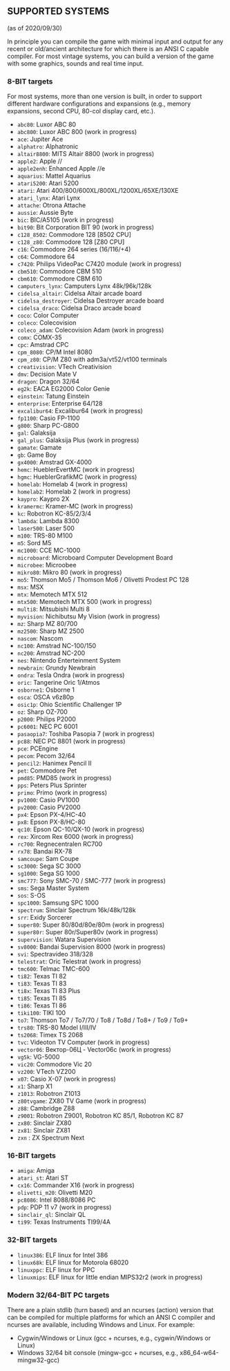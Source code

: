 ## SUPPORTED SYSTEMS 

(as of 2020/09/30)

In principle you can compile the game with minimal input and output for any recent or old/ancient architecture for which there is an ANSI C capable compiler.
For most vintage systems, you can build a version of the game with some graphics, sounds and real time input.


### 8-BIT targets

For most systems, more than one version is built, in order to support different hardware configurations and expansions 
(e.g., memory expansions, second CPU, 80-col display card, etc.).

- `abc80`: Luxor ABC 80
- `abc800`: Luxor ABC 800 (work in progress)
- `ace`: Jupiter Ace
- `alphatro`: Alphatronic
- `altair8800`: MITS Altair 8800 (work in progress)
- `apple2`: Apple //
- `apple2enh`: Enhanced Apple //e
- `aquarius`: Mattel Aquarius 
- `atari5200`: Atari 5200
- `atari`: Atari 400/800/600XL/800XL/1200XL/65XE/130XE
- `atari_lynx`: Atari Lynx
- `attache`: Otrona Attache
- `aussie`: Aussie Byte
- `bic`: BIC/A5105 (work in progress)
- `bit90`: Bit Corporation BIT 90 (work in progress)
- `c128_8502`: Commodore 128 [8502 CPU]
- `c128_z80`: Commodore 128 [Z80 CPU]
- `c16`: Commodore 264 series (16/116/+4)
- `c64`: Commodore 64
- `c7420`: Philips VideoPac C7420 module (work in progress)
- `cbm510`: Commodore CBM 510
- `cbm610`: Commodore CBM 610
- `camputers_lynx`: Camputers Lynx 48k/96k/128k
- `cidelsa_altair`: Cidelsa Altair arcade board
- `cidelsa_destroyer`: Cidelsa Destroyer arcade board
- `cidelsa_draco`: Cidelsa Draco arcade board
- `coco`: Color Computer
- `coleco`: Colecovision
- `coleco_adam`: Colecovision Adam (work in progress)
- `comx`: COMX-35
- `cpc`: Amstrad CPC
- `cpm_8080`: CP/M Intel 8080
- `cpm_z80`: CP/M Z80 with adm3a/vt52/vt100 terminals
- `creativision`: VTech Creativision
- `dmv`: Decision Mate V
- `dragon`: Dragon 32/64
- `eg2k`: EACA EG2000 Color Genie
- `einstein`: Tatung Einstein
- `enterprise`: Enterprise 64/128
- `excalibur64`: Excalibur64 (work in progress)
- `fp1100`: Casio FP-1100
- `g800`: Sharp PC-G800
- `gal`: Galaksija
- `gal_plus`: Galaksija Plus (work in progress)
- `gamate`: Gamate
- `gb`: Game Boy
- `gx4000`: Amstrad GX-4000
- `hemc`: HueblerEvertMC (work in progress)
- `hgmc`: HueblerGrafikMC (work in progress)
- `homelab`: Homelab 4 (work in progress)
- `homelab2`: Homelab 2 (work in progress)
- `kaypro`: Kaypro 2X
- `kramermc`: Kramer-MC (work in progress)
- `kc`: Robotron KC-85/2/3/4
- `lambda`: Lambda 8300
- `laser500`: Laser 500
- `m100`: TRS-80 M100
- `m5`: Sord M5
- `mc1000`: CCE MC-1000
- `microboard`: Microboard Computer Development Board
- `microbee`: Microobee
- `mikro80`: Mikro 80 (work in progress)
- `mo5`: Thomson Mo5 / Thomson Mo6 / Olivetti Prodest PC 128
- `msx`: MSX
- `mtx`: Memotech MTX 512
- `mtx500`: Memotech MTX 500 (work in progress)
- `multi8`: Mitsubishi Multi 8
- `myvision`: Nichibutsu My Vision (work in progress)
- `mz`: Sharp MZ 80/700
- `mz2500`: Sharp MZ 2500
- `nascom`: Nascom
- `nc100`: Amstrad NC-100/150
- `nc200`: Amstrad NC-200
- `nes`: Nintendo Enterteinment System
- `newbrain`: Grundy Newbrain
- `ondra`: Tesla Ondra (work in progress)
- `oric`: Tangerine Oric 1/Atmos
- `osborne1`: Osborne 1
- `osca`: OSCA v6z80p
- `osic1p`: Ohio Scientific Challenger 1P
- `oz`: Sharp OZ-700
- `p2000`: Philips P2000
- `pc6001`: NEC PC 6001
- `pasaopia7`: Toshiba Pasopia 7 (work in progress)
- `pc88`: NEC PC 8801 (work in progress)
- `pce`: PCEngine
- `pecom`: Pecom 32/64
- `pencil2`: Hanimex Pencil II
- `pet`: Commodore Pet
- `pmd85`: PMD85 (work in progress)
- `pps`: Peters Plus Sprinter
- `primo`: Primo (work in progress)
- `pv1000`: Casio PV1000
- `pv2000`: Casio PV2000
- `px4`: Epson PX-4/HC-40
- `px8`: Epson PX-8/HC-80
- `qc10`: Epson QC-10/QX-10 (work in progress)
- `rex`: Xircom Rex 6000 (work in progress)
- `rc700`: Regnecentralen RC700
- `rx78`: Bandai RX-78
- `samcoupe`: Sam Coupe
- `sc3000`: Sega SC 3000
- `sg1000`: Sega SG 1000
- `smc777`: Sony SMC-70 / SMC-777 (work in progress)
- `sms`: Sega Master System
- `sos`: S-OS 
- `spc1000`: Samsung SPC 1000
- `spectrum`: Sinclair Spectrum 16k/48k/128k
- `srr`: Exidy Sorcerer
- `super80`: Super 80/80d/80e/80m (work in progress)
- `super80r`: Super 80r/Super80v (work in progress)
- `supervision`: Watara Supervision
- `sv8000`: Bandai Supervision 8000 (work in progress)
- `svi`: Spectravideo 318/328
- `telestrat`: Oric Telestrat (work in progress)
- `tmc600`: Telmac TMC-600
- `ti82`: Texas TI 82
- `ti83`: Texas TI 83
- `ti8x`: Texas TI 83 Plus
- `ti85`: Texas TI 85
- `ti86`: Texas TI 86
- `tiki100`: TIKI 100
- `to7`: Thomson To7 / To7/70 / To8 / To8d / To8+ / To9 / To9+
- `trs80`: TRS-80 Model I/III/IV
- `ts2068`: Timex TS 2068
- `tvc`: Videoton TV Computer (work in progress)
- `vector06`: Вектор-06Ц - Vector06c (work in progress)
- `vg5k`: VG-5000
- `vic20`: Commodore Vic 20
- `vz200`: VTech VZ200
- `x07`: Casio X-07 (work in progress)
- `x1`: Sharp X1
- `z1013`: Robotron Z1013
- `z80tvgame`: ZX80 TV Game (work in progress)
- `z88`: Cambridge Z88
- `z9001`: Robotron Z9001, Robotron KC 85/1, Robotron KC 87 
- `zx80`: Sinclair ZX80
- `zx81`: Sinclair ZX81
- `zxn` : ZX Spectrum Next

### 16-BIT targets
- `amiga`: Amiga 
- `atari_st`: Atari ST
- `cx16`: Commander X16 (work in progress)
- `olivetti_m20`: Olivetti M20 
- `pc8086`: Intel 8088/8086 PC
- `pdp`: PDP 11 v7 (work in progress)
- `sinclair_ql`: Sinclair QL
- `ti99`: Texas Instruments TI99/4A 



### 32-BIT targets
- `linux386`:  ELF linux for Intel 386
- `linux68k`:  ELF linux for Motorola 68020
- `linuxppc`:  ELF linux for PPC
- `linuxmips`: ELF linux for little endian MIPS32r2 (work in progress)


### Modern 32/64-BIT PC targets

There are a plain stdlib (turn based) and an ncurses (action) version that can be compiled for multiple platforms for which an ANSI C compiler and ncurses are available, including Windows and Linux.
For example:
- Cygwin/Windows or Linux (gcc + ncurses, e.g., cygwin/Windows or Linux) 
- Windows 32/64 bit console (mingw-gcc + ncurses, e.g., x86_64-w64-mingw32-gcc)
